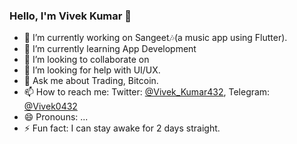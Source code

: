 ### Hello, I'm Vivek Kumar 👋

- 🔭 I’m currently working on Sangeet🎶(a music app using Flutter).
- 🌱 I’m currently learning App Development 
- 👯 I’m looking to collaborate on 
- 🤔 I’m looking for help with UI/UX.
- 💬 Ask me about Trading, Bitcoin.
- 📫 How to reach me: Twitter: [@Vivek_Kumar432](https://twitter.com/Vivek_Kumar432), Telegram: [@Vivek0432](https://t.me/Vivek0432)
- 😄 Pronouns: ...
- ⚡ Fun fact: I can stay awake for 2 days straight.

